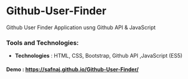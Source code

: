 # Github-User-Finder
Github User Finder Application usng Github API &amp; JavaScript

### Tools and Technologies:
* **Technologies** : HTML, CSS, Bootstrap, Github API ,JavaScript (ES5)

#### Demo : https://safnaj.github.io/Github-User-Finder/
